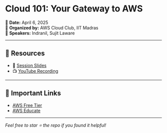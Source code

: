 # Cloud 101: Your Gateway to AWS

📅 **Date:** April 6, 2025  
🏫 **Organized by:** AWS Cloud Club, IIT Madras  
🎤 **Speakers:** Indranil, Sujit Laware

---

## 🔗 Resources

- 📑 [Session Slides](./Cloud101_Session_Slides.pdf)
- 📺 [YouTube Recording]([https://youtu.be/9G53VZH2Ozw](https://www.youtube.com/watch?v=4lCMV4Tkpgw))

---

## 📌 Important Links

- [AWS Free Tier](https://aws.amazon.com/free/)
- [AWS Educate](https://aws.amazon.com/education/awseducate/)
---

*Feel free to star ⭐ the repo if you found it helpful!*
